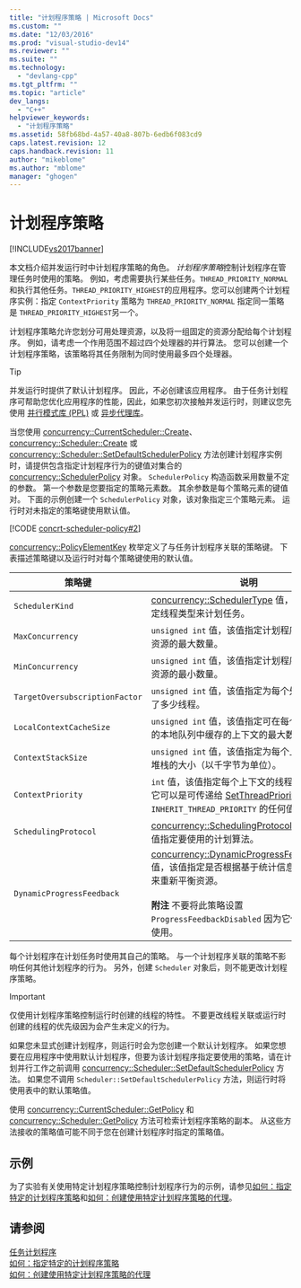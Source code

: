 ```yaml
---
title: "计划程序策略 | Microsoft Docs"
ms.custom: ""
ms.date: "12/03/2016"
ms.prod: "visual-studio-dev14"
ms.reviewer: ""
ms.suite: ""
ms.technology: 
  - "devlang-cpp"
ms.tgt_pltfrm: ""
ms.topic: "article"
dev_langs: 
  - "C++"
helpviewer_keywords: 
  - "计划程序策略"
ms.assetid: 58fb68bd-4a57-40a8-807b-6edb6f083cd9
caps.latest.revision: 12
caps.handback.revision: 11
author: "mikeblome"
ms.author: "mblome"
manager: "ghogen"
---
```

# 计划程序策略
[!INCLUDE[vs2017banner](../../assembler/inline/includes/vs2017banner.md)]

本文档介绍并发运行时中计划程序策略的角色。  *计划程序策略*控制计划程序在管理任务时使用的策略。  例如，考虑需要执行某些任务。`THREAD_PRIORITY_NORMAL` 和执行其他任务。`THREAD_PRIORITY_HIGHEST`的应用程序。您可以创建两个计划程序实例：指定 `ContextPriority` 策略为 `THREAD_PRIORITY_NORMAL` 指定同一策略是 `THREAD_PRIORITY_HIGHEST`另一个。  
  
 计划程序策略允许您划分可用处理资源，以及将一组固定的资源分配给每个计划程序。  例如，请考虑一个作用范围不超过四个处理器的并行算法。  您可以创建一个计划程序策略，该策略将其任务限制为同时使用最多四个处理器。  
  
> [!TIP]
>  并发运行时提供了默认计划程序。  因此，不必创建该应用程序。  由于任务计划程序可帮助您优化应用程序的性能，因此，如果您初次接触并发运行时，则建议您先使用 [并行模式库 \(PPL\)](../../parallel/concrt/parallel-patterns-library-ppl.md) 或 [异步代理库](../../parallel/concrt/asynchronous-agents-library.md)。  
  
 当您使用 [concurrency::CurrentScheduler::Create](../Topic/CurrentScheduler::Create%20Method.md)、[concurrency::Scheduler::Create](../Topic/Scheduler::Create%20Method.md) 或 [concurrency::Scheduler::SetDefaultSchedulerPolicy](../Topic/Scheduler::SetDefaultSchedulerPolicy%20Method.md) 方法创建计划程序实例时，请提供包含指定计划程序行为的键值对集合的 [concurrency::SchedulerPolicy](../../parallel/concrt/reference/schedulerpolicy-class.md) 对象。  `SchedulerPolicy` 构造函数采用数量不定的参数。  第一个参数是您要指定的策略元素数。  其余参数是每个策略元素的键值对。  下面的示例创建一个 `SchedulerPolicy` 对象，该对象指定三个策略元素。  运行时对未指定的策略键使用默认值。  
  
 [!CODE [concrt-scheduler-policy#2](../CodeSnippet/VS_Snippets_ConcRT/concrt-scheduler-policy#2)]  
  
 [concurrency::PolicyElementKey](../Topic/PolicyElementKey%20Enumeration.md) 枚举定义了与任务计划程序关联的策略键。  下表描述策略键以及运行时对每个策略键使用的默认值。  
  
|策略键|说明|默认值|  
|---------|--------|---------|  
|`SchedulerKind`|[concurrency::SchedulerType](../Topic/SchedulerType%20Enumeration.md) 值，该值指定特定线程类型来计划任务。|`ThreadScheduler`（使用普通线程）。  这是此键的唯一有效值。|  
|`MaxConcurrency`|`unsigned int` 值，该值指定计划程序使用的并发资源的最大数量。|[concurrency::MaxExecutionResources](../Topic/MaxExecutionResources%20Constant.md)|  
|`MinConcurrency`|`unsigned int` 值，该值指定计划程序使用的并发资源的最小数量。|`1`|  
|`TargetOversubscriptionFactor`|`unsigned int` 值，该值指定为每个处理资源分配了多少线程。|`1`|  
|`LocalContextCacheSize`|`unsigned int` 值，该值指定可在每个虚拟处理器的本地队列中缓存的上下文的最大数目。|`8`|  
|`ContextStackSize`|`unsigned int` 值，该值指定为每个上下文保留的堆栈的大小（以千字节为单位）。|`0`（使用默认堆栈大小）|  
|`ContextPriority`|`int` 值，该值指定每个上下文的线程优先级别。  它可以是可传递给 [SetThreadPriority](http://msdn.microsoft.com/library/windows/desktop/ms686277) 或 `INHERIT_THREAD_PRIORITY` 的任何值。|`THREAD_PRIORITY_NORMAL`|  
|`SchedulingProtocol`|[concurrency::SchedulingProtocolType](../Topic/SchedulingProtocolType%20Enumeration.md) 值，该值指定要使用的计划算法。|`EnhanceScheduleGroupLocality`|  
|`DynamicProgressFeedback`|[concurrency::DynamicProgressFeedbackType](../Topic/DynamicProgressFeedbackType%20Enumeration.md) 值，该值指定是否根据基于统计信息的进度信息来重新平衡资源。<br /><br /> **附注** 不要将此策略设置 `ProgressFeedbackDisabled` 因为它保留给运行时使用。|`ProgressFeedbackEnabled`|  
  
 每个计划程序在计划任务时使用其自己的策略。  与一个计划程序关联的策略不影响任何其他计划程序的行为。  另外，创建 `Scheduler` 对象后，则不能更改计划程序策略。  
  
> [!IMPORTANT]
>  仅使用计划程序策略控制运行时创建的线程的特性。  不要更改线程关联或运行时创建的线程的优先级因为会产生未定义的行为。  
  
 如果您未显式创建计划程序，则运行时会为您创建一个默认计划程序。  如果您想要在应用程序中使用默认计划程序，但要为该计划程序指定要使用的策略，请在计划并行工作之前调用 [concurrency::Scheduler::SetDefaultSchedulerPolicy](../Topic/Scheduler::SetDefaultSchedulerPolicy%20Method.md) 方法。  如果您不调用 `Scheduler::SetDefaultSchedulerPolicy` 方法，则运行时将使用表中的默认策略值。  
  
 使用 [concurrency::CurrentScheduler::GetPolicy](../Topic/CurrentScheduler::GetPolicy%20Method.md) 和 [concurrency::Scheduler::GetPolicy](../Topic/Scheduler::GetPolicy%20Method.md) 方法可检索计划程序策略的副本。  从这些方法接收的策略值可能不同于您在创建计划程序时指定的策略值。  
  
## 示例  
 为了实验有关使用特定计划程序策略控制计划程序行为的示例，请参见[如何：指定特定的计划程序策略](../../parallel/concrt/how-to-specify-specific-scheduler-policies.md)和[如何：创建使用特定计划程序策略的代理](../../parallel/concrt/how-to-create-agents-that-use-specific-scheduler-policies.md)。  
  
## 请参阅  
 [任务计划程序](../../parallel/concrt/task-scheduler-concurrency-runtime.md)   
 [如何：指定特定的计划程序策略](../../parallel/concrt/how-to-specify-specific-scheduler-policies.md)   
 [如何：创建使用特定计划程序策略的代理](../../parallel/concrt/how-to-create-agents-that-use-specific-scheduler-policies.md)